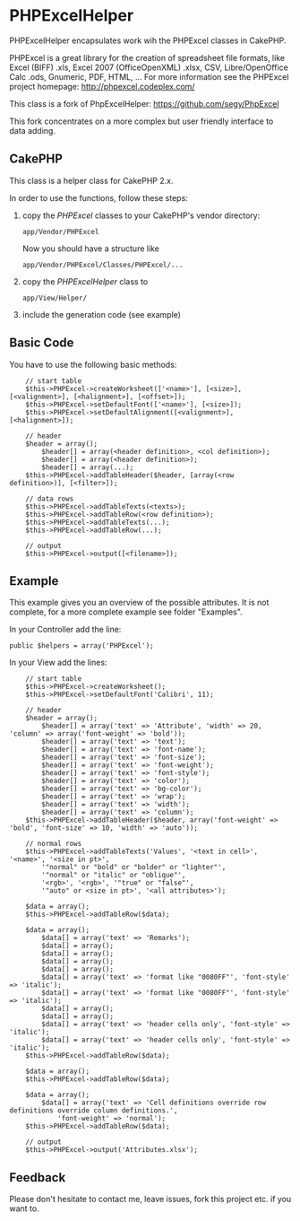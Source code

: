 # PHPExcelHelper

PHPExcelHelper encapsulates work wih the PHPExcel classes in CakePHP.

PHPExcel is a great library for the creation of spreadsheet file formats, like Excel (BIFF) .xls, Excel 2007 (OfficeOpenXML) .xlsx, CSV, Libre/OpenOffice Calc .ods, Gnumeric, PDF, HTML, ...
For more information see the PHPExcel project homepage: http://phpexcel.codeplex.com/

This class is a fork of PhpExcelHelper: <https://github.com/segy/PhpExcel>

This fork concentrates on a more complex but user friendly interface to data adding.

## CakePHP

This class is a helper class for CakePHP 2.x.

In order to use the functions, follow these steps:

1. copy the *PHPExcel* classes to your CakePHP's vendor directory:

	`app/Vendor/PHPExcel`

	Now you should have a structure like

	`app/Vendor/PHPExcel/Classes/PHPExcel/...`
2. copy the *PHPExcelHelper* class to

	`app/View/Helper/`
3. include the generation code (see example)

## Basic Code

You have to use the following basic methods:

		// start table
		$this->PHPExcel->createWorksheet(['<name>'], [<size>], [<valignment>], [<halignment>], [<offset>]);
		$this->PHPExcel->setDefaultFont(['<name>'], [<size>]);
		$this->PHPExcel->setDefaultAlignment([<valignment>], [<halignment>]);

		// header
		$header = array();
			$header[] = array(<header definition>, <col definition>);
			$header[] = array(<header definition>);
			$header[] = array(...);
		$this->PHPExcel->addTableHeader($header, [array(<row definition>)], [<filter>]);

		// data rows
		$this->PHPExcel->addTableTexts(<texts>);
		$this->PHPExcel->addTableRow(<row definition>);
		$this->PHPExcel->addTableTexts(...);
		$this->PHPExcel->addTableRow(...);

		// output
		$this->PHPExcel->output([<filename>]);

## Example

This example gives you an overview of the possible attributes.
It is not complete, for a more complete example see folder "Examples".

In your Controller add the line:

	public $helpers = array('PHPExcel');

In your View add the lines:

		// start table
		$this->PHPExcel->createWorksheet();
		$this->PHPExcel->setDefaultFont('Calibri', 11);

		// header
		$header = array();
			$header[] = array('text' => 'Attribute', 'width' => 20, 'column' => array('font-weight' => 'bold'));
			$header[] = array('text' => 'text');
			$header[] = array('text' => 'font-name');
			$header[] = array('text' => 'font-size');
			$header[] = array('text' => 'font-weight');
			$header[] = array('text' => 'font-style');
			$header[] = array('text' => 'color');
			$header[] = array('text' => 'bg-color');
			$header[] = array('text' => 'wrap');
			$header[] = array('text' => 'width');
			$header[] = array('text' => 'column');
		$this->PHPExcel->addTableHeader($header, array('font-weight' => 'bold', 'font-size' => 10, 'width' => 'auto'));

		// normal rows
		$this->PHPExcel->addTableTexts('Values', '<text in cell>', '<name>', '<size in pt>',
			'"normal" or "bold" or "bolder" or "lighter"',
			'"normal" or "italic" or "oblique"',
			'<rgb>', '<rgb>', '"true" or "false"',
			'"auto" or <size in pt>', '<all attributes>');

		$data = array();
		$this->PHPExcel->addTableRow($data);

		$data = array();
			$data[] = array('text' => 'Remarks');
			$data[] = array();
			$data[] = array();
			$data[] = array();
			$data[] = array();
			$data[] = array('text' => 'format like "0080FF"', 'font-style' => 'italic');
			$data[] = array('text' => 'format like "0080FF"', 'font-style' => 'italic');
			$data[] = array();
			$data[] = array();
			$data[] = array('text' => 'header cells only', 'font-style' => 'italic');
			$data[] = array('text' => 'header cells only', 'font-style' => 'italic');
		$this->PHPExcel->addTableRow($data);

		$data = array();
		$this->PHPExcel->addTableRow($data);

		$data = array();
			$data[] = array('text' => 'Cell definitions override row definitions override column definitions.',
				'font-weight' => 'normal');
		$this->PHPExcel->addTableRow($data);

		// output
		$this->PHPExcel->output('Attributes.xlsx');

## Feedback

Please don't hesitate to contact me, leave issues, fork this project etc. if you want to.

